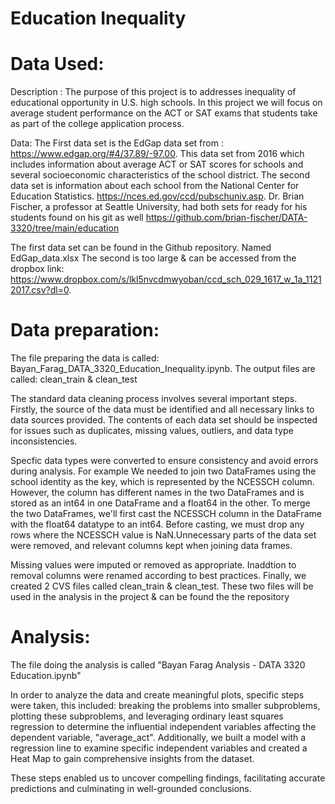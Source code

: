 # Education Inequality


# Data Used: 
Description : The purpose of this project is to addresses inequality of educational opportunity in U.S. high schools. In this project we will focus on average student performance on the ACT or SAT exams that students take as part of the college application process.

Data: The First data set is the EdGap data set from :  https://www.edgap.org/#4/37.89/-97.00. This data set from 2016 which includes information about average ACT or SAT scores for schools and several socioeconomic characteristics of the school district. The second data set is information about each school from the National Center for Education Statistics. https://nces.ed.gov/ccd/pubschuniv.asp. Dr. Brian Fischer, a professor at Seattle University, had both sets for ready for his students found on his git as well https://github.com/brian-fischer/DATA-3320/tree/main/education


The first data set can be found in the Github repository. Named EdGap_data.xlsx
The second is too large & can be accessed from the dropbox link:
https://www.dropbox.com/s/lkl5nvcdmwyoban/ccd_sch_029_1617_w_1a_11212017.csv?dl=0. 

# Data preparation: 
The file preparing the data is called: Bayan_Farag_DATA_3320_Education_Inequality.ipynb.  The output files are called: clean_train & clean_test

The standard data cleaning process involves several important steps. Firstly, the source of the data must be identified and all necessary links to data sources provided. The contents of each data set should be inspected for issues such as duplicates, missing values, outliers, and data type inconsistencies.

Specfic data types were converted to ensure consistency and avoid errors during analysis. For example We needed to join two DataFrames using the school identity as the key, which is represented by the NCESSCH column. However, the column has different names in the two DataFrames and is stored as an int64 in one DataFrame and a float64 in the other. To merge the two DataFrames, we'll first cast the NCESSCH column in the DataFrame with the float64 datatype to an int64. Before casting, we must drop any rows where the NCESSCH value is NaN.Unnecessary parts of the data set were removed, and relevant columns kept when joining data frames. 

Missing values were imputed or removed as appropriate. Inaddtion to removal columns were renamed according to best practices. Finally, we created 2 CVS files called 
clean_train & clean_test. These two files will be used in the analysis in the project & can be found the the repository

# Analysis: 
The file doing the analysis is called 
"Bayan Farag Analysis - DATA 3320 Education.ipynb" 

In order to analyze the data and create meaningful plots, specific steps were taken, this included: breaking the problems into smaller subproblems, plotting these subproblems, and leveraging ordinary least squares regression to determine the influential independent variables affecting the dependent variable, "average_act". Additionally, we built a model with a regression line to examine specific independent variables and created a Heat Map to gain comprehensive insights from the dataset.

These steps enabled us to uncover compelling findings, facilitating accurate predictions and culminating in well-grounded conclusions.
